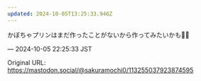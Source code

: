 ```yaml
---
updated: 2024-10-05T13:25:33.946Z
---
```


<p>かぼちゃプリンはまだ作ったことがないから作ってみたいかも🎃🍮</p>

&mdash; 2024-10-05 22:25:33 JST

Original URL: https://mastodon.social/@sakuramochi0/113255037923874595
